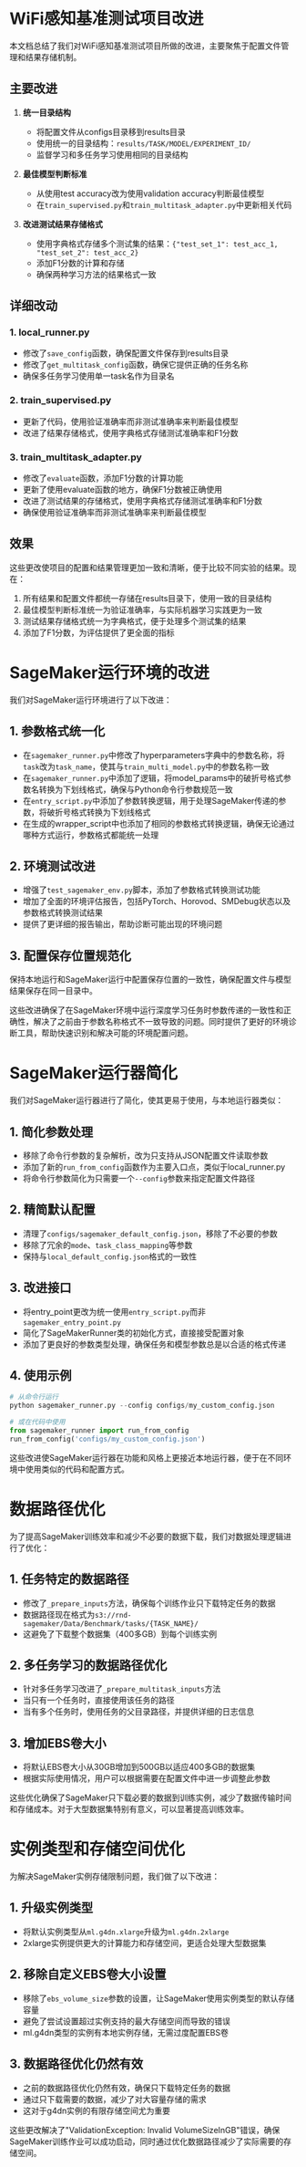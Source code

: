 # WiFi感知基准测试项目改进

本文档总结了我们对WiFi感知基准测试项目所做的改进，主要聚焦于配置文件管理和结果存储机制。

## 主要改进

1. **统一目录结构**
   - 将配置文件从configs目录移到results目录
   - 使用统一的目录结构：`results/TASK/MODEL/EXPERIMENT_ID/`
   - 监督学习和多任务学习使用相同的目录结构

2. **最佳模型判断标准**
   - 从使用test accuracy改为使用validation accuracy判断最佳模型
   - 在`train_supervised.py`和`train_multitask_adapter.py`中更新相关代码

3. **改进测试结果存储格式**
   - 使用字典格式存储多个测试集的结果：`{"test_set_1": test_acc_1, "test_set_2": test_acc_2}`
   - 添加F1分数的计算和存储
   - 确保两种学习方法的结果格式一致

## 详细改动

### 1. local_runner.py
- 修改了`save_config`函数，确保配置文件保存到results目录
- 修改了`get_multitask_config`函数，确保它提供正确的任务名称
- 确保多任务学习使用单一task名作为目录名

### 2. train_supervised.py
- 更新了代码，使用验证准确率而非测试准确率来判断最佳模型
- 改进了结果存储格式，使用字典格式存储测试准确率和F1分数

### 3. train_multitask_adapter.py
- 修改了`evaluate`函数，添加F1分数的计算功能
- 更新了使用evaluate函数的地方，确保F1分数被正确使用
- 改进了测试结果的存储格式，使用字典格式存储测试准确率和F1分数
- 确保使用验证准确率而非测试准确率来判断最佳模型

## 效果

这些更改使项目的配置和结果管理更加一致和清晰，便于比较不同实验的结果。现在：

1. 所有结果和配置文件都统一存储在results目录下，使用一致的目录结构
2. 最佳模型判断标准统一为验证准确率，与实际机器学习实践更为一致
3. 测试结果存储格式统一为字典格式，便于处理多个测试集的结果
4. 添加了F1分数，为评估提供了更全面的指标

# SageMaker运行环境的改进

我们对SageMaker运行环境进行了以下改进：

## 1. 参数格式统一化

- 在`sagemaker_runner.py`中修改了hyperparameters字典中的参数名称，将`task`改为`task_name`，使其与`train_multi_model.py`中的参数名称一致
- 在`sagemaker_runner.py`中添加了逻辑，将model_params中的破折号格式参数名转换为下划线格式，确保与Python命令行参数规范一致
- 在`entry_script.py`中添加了参数转换逻辑，用于处理SageMaker传递的参数，将破折号格式转换为下划线格式
- 在生成的wrapper_script中也添加了相同的参数格式转换逻辑，确保无论通过哪种方式运行，参数格式都能统一处理

## 2. 环境测试改进

- 增强了`test_sagemaker_env.py`脚本，添加了参数格式转换测试功能
- 增加了全面的环境评估报告，包括PyTorch、Horovod、SMDebug状态以及参数格式转换测试结果
- 提供了更详细的报告输出，帮助诊断可能出现的环境问题

## 3. 配置保存位置规范化

保持本地运行和SageMaker运行中配置保存位置的一致性，确保配置文件与模型结果保存在同一目录中。

这些改进确保了在SageMaker环境中运行深度学习任务时参数传递的一致性和正确性，解决了之前由于参数名称格式不一致导致的问题。同时提供了更好的环境诊断工具，帮助快速识别和解决可能的环境配置问题。

# SageMaker运行器简化

我们对SageMaker运行器进行了简化，使其更易于使用，与本地运行器类似：

## 1. 简化参数处理

- 移除了命令行参数的复杂解析，改为只支持从JSON配置文件读取参数
- 添加了新的`run_from_config`函数作为主要入口点，类似于local_runner.py
- 将命令行参数简化为只需要一个`--config`参数来指定配置文件路径

## 2. 精简默认配置

- 清理了`configs/sagemaker_default_config.json`，移除了不必要的参数
- 移除了冗余的`mode`、`task_class_mapping`等参数
- 保持与`local_default_config.json`格式的一致性

## 3. 改进接口

- 将entry_point更改为统一使用`entry_script.py`而非`sagemaker_entry_point.py`
- 简化了SageMakerRunner类的初始化方式，直接接受配置对象
- 添加了更良好的参数类型处理，确保任务和模型参数总是以合适的格式传递

## 4. 使用示例

```python
# 从命令行运行
python sagemaker_runner.py --config configs/my_custom_config.json

# 或在代码中使用
from sagemaker_runner import run_from_config
run_from_config('configs/my_custom_config.json')
```

这些改进使SageMaker运行器在功能和风格上更接近本地运行器，便于在不同环境中使用类似的代码和配置方式。

# 数据路径优化

为了提高SageMaker训练效率和减少不必要的数据下载，我们对数据处理逻辑进行了优化：

## 1. 任务特定的数据路径

- 修改了`_prepare_inputs`方法，确保每个训练作业只下载特定任务的数据
- 数据路径现在格式为`s3://rnd-sagemaker/Data/Benchmark/tasks/{TASK_NAME}/`
- 这避免了下载整个数据集（400多GB）到每个训练实例

## 2. 多任务学习的数据路径优化

- 针对多任务学习改进了`_prepare_multitask_inputs`方法
- 当只有一个任务时，直接使用该任务的路径
- 当有多个任务时，使用任务的父目录路径，并提供详细的日志信息

## 3. 增加EBS卷大小

- 将默认EBS卷大小从30GB增加到500GB以适应400多GB的数据集
- 根据实际使用情况，用户可以根据需要在配置文件中进一步调整此参数

这些优化确保了SageMaker只下载必要的数据到训练实例，减少了数据传输时间和存储成本。对于大型数据集特别有意义，可以显著提高训练效率。

# 实例类型和存储空间优化

为解决SageMaker实例存储限制问题，我们做了以下改进：

## 1. 升级实例类型

- 将默认实例类型从`ml.g4dn.xlarge`升级为`ml.g4dn.2xlarge`
- 2xlarge实例提供更大的计算能力和存储空间，更适合处理大型数据集

## 2. 移除自定义EBS卷大小设置

- 移除了`ebs_volume_size`参数的设置，让SageMaker使用实例类型的默认存储容量
- 避免了尝试设置超过实例支持的最大存储空间而导致的错误
- ml.g4dn类型的实例有本地实例存储，无需过度配置EBS卷

## 3. 数据路径优化仍然有效

- 之前的数据路径优化仍然有效，确保只下载特定任务的数据
- 通过只下载需要的数据，减少了对大容量存储的需求
- 这对于g4dn实例的有限存储空间尤为重要

这些更改解决了"ValidationException: Invalid VolumeSizeInGB"错误，确保SageMaker训练作业可以成功启动，同时通过优化数据路径减少了实际需要的存储空间。 